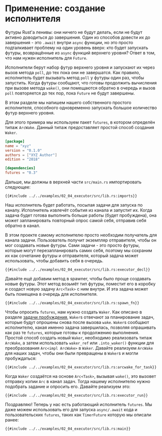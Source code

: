 # Применение: создание исполнителя

Футуры Rust'a ленивы: они ничего не будут делать, если не будут активно доводиться до завершения. Один из способов довести их до завершения - это `.await` внутри `async` функции, но это просто подталкивает проблему на один уровень вверх: кто будет запускать футуры, возвращённые из `async` функций верхнего уровня? Ответ в том, что нам нужен исполнитель для `Future`.

Исполнители берут набор футур верхнего уровня и запускают их через вызов метода `poll`, до тех пока они не завершатся. Как правило, исполнитель будет вызывать метод `poll` у футуры один раз, чтобы запустить. Когда футуры сообщают, что готовы продолжить вычисления при вызове метода `wake()`, они помещаются обратно в очередь и вызов `poll` повторяется до тех пор, пока `Future` не будут завершены.

В этом разделе мы напишем нашего собственного простого исполнителя, способного одновременно запускать большое количество футур верхнего уровня.

Для этого примера мы используем пакет `futures`, в котором определён типаж `ArcWake`. Данный типаж предоставляет простой способ создания `Waker`.

```toml
[package]
name = "xyz"
version = "0.1.0"
authors = ["XYZ Author"]
edition = "2018"

[dependencies]
futures = "0.3"
```

Дальше, мы должны в верхней части `src/main.rs` импортировать следующее:

```rust,ignore
{{#include ../../examples/02_04_executor/src/lib.rs:imports}}
```

Наш исполнитель будет работать, посылая задачи для запуска по каналу. Исполнитель извлечёт события из канала и запустит их. Когда задача будет готова выполнить больше работы (будет пробуждена), она может запланировать повторный опрос самой себя, отправив себя обратно в канал.

В этом проекте самому исполнителю просто необходим получатель для канала задачи. Пользователь получит экземпляр отправителя, чтобы он мог создавать новые футуры. Сами задачи - это просто футуры, которые могут перезапланировать самих себя, поэтому мы сохраним их как сочетание футуры и отправителя, который задача может использовать, чтобы добавить себя в очередь.

```rust,ignore
{{#include ../../examples/02_04_executor/src/lib.rs:executor_decl}}
```

Давайте ещё добавим метод в spawner, чтобы было проще создавать новые футуры. Этот метод возьмёт тип футуры, поместит его в коробку и создаст новую задачу `Arc<Task>` с ним внутри. И эта задача может быть помещена в очередь для исполнителя.

```rust,ignore
{{#include ../../examples/02_04_executor/src/lib.rs:spawn_fn}}
```

Чтобы опросить `futures`, нам нужно создать `Waker`. Как описано в разделе [задачи пробуждения], `Waker`s отвечают за планирование задач, которые будут опрошены снова после вызова `wake`. `Waker`s сообщают исполнителю, какая именно задача завершилась, позволяя опрашивать как раз те `futures`, которые готовы к продолжению выполнения. Простой способ создать новый `Waker`, необходимо реализовать типаж `ArcWake`, а затем использовать `waker_ref` или `.into_waker()` функции для преобразования `Arc<impl ArcWake>` в `Waker`. Давайте реализуем `ArcWake` для наших задач, чтобы они были превращены в `Waker`s и могли пробуждаться:

```rust,ignore
{{#include ../../examples/02_04_executor/src/lib.rs:arcwake_for_task}}
```

Когда `Waker` создаётся на основе `Arc<Task>`, вызывая `wake()`, это вызовет отправку копии `Arc` в канал задач. Тогда нашему исполнителю  нужно подобрать задание и опросить его. Давайте реализуем это:

```rust,ignore
{{#include ../../examples/02_04_executor/src/lib.rs:executor_run}}
```

Поздравляю! Теперь у нас есть работающий исполнитель `futures`. Мы даже можем использовать его для запуска `async/.await` кода и пользовательских `futures`, таких как `TimerFuture` которую мы описали ранее:

```rust,edition2018,ignore
{{#include ../../examples/02_04_executor/src/lib.rs:main}}
```


[задачи пробуждения]: ./03_wakeups.md